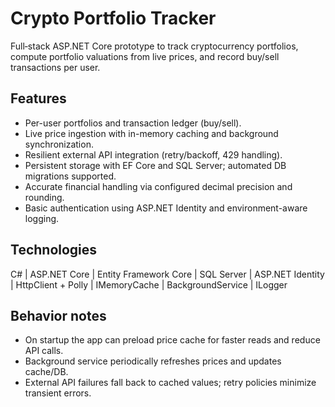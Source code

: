 # Crypto Portfolio Tracker

 Full‑stack ASP.NET Core prototype to track cryptocurrency portfolios, compute portfolio valuations from live prices, and record buy/sell transactions per user.

## Features
- Per-user portfolios and transaction ledger (buy/sell).
- Live price ingestion with in-memory caching and background synchronization.
- Resilient external API integration (retry/backoff, 429 handling).
- Persistent storage with EF Core and SQL Server; automated DB migrations supported.
- Accurate financial handling via configured decimal precision and rounding.
- Basic authentication using ASP.NET Identity and environment-aware logging.

## Technologies
C# | ASP.NET Core | Entity Framework Core | SQL Server | ASP.NET Identity | HttpClient + Polly | IMemoryCache | BackgroundService | ILogger

## Behavior notes
- On startup the app can preload price cache for faster reads and reduce API calls.
- Background service periodically refreshes prices and updates cache/DB.
- External API failures fall back to cached values; retry policies minimize transient errors.

